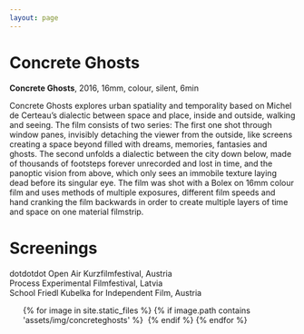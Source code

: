```yaml
---
layout: page
---
```


# Concrete Ghosts

<strong><b>Concrete Ghosts</b></strong>, 2016, 16mm, colour, silent, 6min<br>

Concrete Ghosts explores urban spatiality and temporality based on Michel de Certeau’s dialectic between space and place, inside and outside, walking and seeing. The film consists of two series: The first one shot through window panes, invisibly detaching the viewer from the outside, like screens creating a space beyond filled with dreams, memories, fantasies and ghosts. The second unfolds a dialectic between the city down below, made of thousands of footsteps forever unrecorded and lost in time, and the panoptic vision from above, which only sees an immobile texture laying dead before its singular eye. The film was shot with a Bolex on 16mm colour film and uses methods of multiple exposures, different film speeds and hand cranking the film backwards in order to create multiple layers of time and space on one material filmstrip.

# Screenings

dotdotdot Open Air Kurzfilmfestival, Austria<br>
Process Experimental Filmfestival, Latvia<br>
School Friedl Kubelka for Independent Film, Austria<br>

<ul>
{% for image in site.static_files %}
    {% if image.path contains 'assets/img/concreteghosts' %}
<a class="img" href="{{ image.path }}"><img title="" src="{{ image.path }}"/></a>
    {% endif %}
{% endfor %}
</ul>